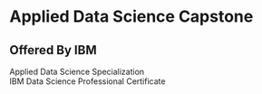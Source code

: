 # Applied Data Science Capstone

## Offered By IBM

Applied Data Science Specialization \
IBM Data Science Professional Certificate
